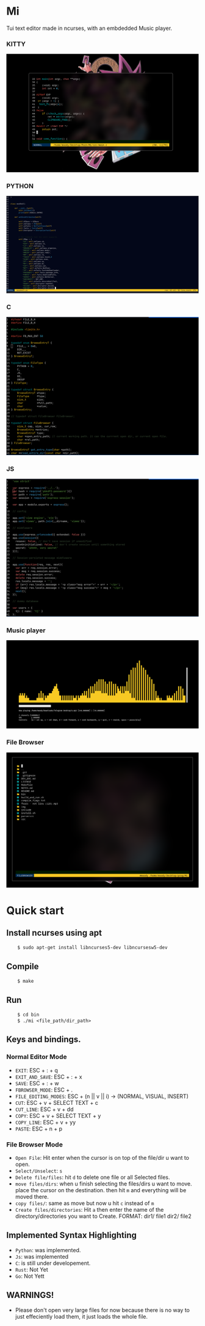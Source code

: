 # Mi
Tui text editor made in ncurses, with an embdedded Music player.
### KITTY
![MI_INKITY](./img/kitty.png)
### PYTHON
![EDITOR-UI-PY](./img/V0.png)
### C
![EDITOR-UI-C](./img/V1.png)
### JS
![EDITOR-UI-JS](./img/V2.png)
### Music player
![MusicPlayer](./img/music.png)
### File Browser
![FileBrowser](./img/fb.png)

# Quick start

## Install ncurses using apt
```console
    $ sudo apt-get install libncurses5-dev libncursesw5-dev
```
## Compile

```console
    $ make
```

## Run
```console
    $ cd bin
    $ ./mi <file_path/dir_path>
```

## Keys and bindings.
### Normal Editor Mode
- `EXIT`: ESC + : + q
- `EXIT_AND_SAVE`: ESC + : + x
- `SAVE`: ESC + : + w
- `FBROWSER_MODE`: ESC + .
- `FILE_EDITING_MODES`: ESC + (n || v || i) -> (NORMAL, VISUAL, INSERT)
- `CUT`: ESC + v + SELECT TEXT + c
- `CUT_LINE`: ESC + v + dd
- `COPY`: ESC + v + SELECT TEXT + y
- `COPY_LINE`: ESC + v + yy
- `PASTE`: ESC + n + p

### File Browser Mode
- `Open File`: Hit enter when the cursor is on top of the file/dir u want to open.
- `Select/Unselect`: `s`
- `Delete file/files`: hit `d` to delete one file or all Selected files.
- `move files/dirs`: when u finish selecting the files/dirs u want to move. place the cursor on the destination. then hit `m` and everything will be moved there.
- `copy files/`: same as move but now u hit `c` instead of `m`
- `Create files/directories`: Hit `a` then enter the name of the directory/directories you want to Create. FORMAT: dir1/ file1 dir2/ file2

## Implemented Syntax Highlighting
- `Python`: was implemented. 
- `Js`: was implemented
- `C`: is still under developement.
- `Rust`: Not Yet
- `Go`: Not Yett

## WARNINGS!
- Please don't open very large files for now because there is no way to just effeciently load them, it just loads the whole file.

